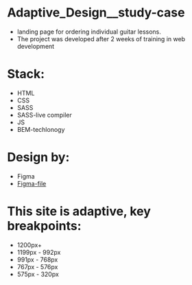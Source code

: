 # Adaptive_Design__study-case
  - landing page for ordering individual guitar lessons.
  - The project was developed after 2 weeks of training in web development
# Stack: 
  - HTML
  - CSS
  - SASS
  - SASS-live compiler
  - JS
  - BEM-techlonogy 
  
# Design by: 
  - Figma
  - [Figma-file](https://www.figma.com/file/zkWK0ZPrTCblS0uXz9vh3u/%D0%9C%D0%B0%D0%BA%D0%B5%D1%82-%D0%9F%D0%BE%D1%80%D1%82%D1%84%D0%BE%D0%BB%D0%B8%D0%BE-%D0%B3%D0%B8%D1%82%D0%B0%D1%80%D0%B8%D1%81%D1%82%D0%B0?type=design&mode=dev)

# This site is adaptive, key breakpoints:
  - 1200px+
  - 1199px - 992px
  - 991px - 768px
  - 767px - 576px
  - 575px - 320px


  
